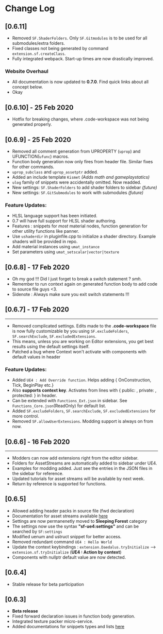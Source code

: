 # Change Log

## [0.6.11]

- Removed `SF.ShaderFolders`. Only `SF.Gitmodules` is to be used for all submodules/extra folders.
- Fixed classes not being generated by command `extension.sf.createClass`.
- Fully integrated webpack. Start-up times are now drastically improved.

### Website Overhaul

- All documentation is now updated to **0.7.0**. Find quick links about all concept below.
- Okay

## [0.6.10] - 25 Feb 2020

- Hotfix for breaking changes, where .code-workspace was not being generated properly.

## [0.6.9] - 25 Feb 2020

- Removed all comment generation from UPROPERTY (`uprop`) and UFUNCTION(`ufunc`) macros.
- Function body generation now only fires from header file. Similar fixes for other commands.
- `uprop_subclass` and `uprop_assetptr` added.
- Added an include template `Kismet` _(Adds math and gameplaystatics)_
- `ulog` family of snippets were accidentally omitted. Now readded.
- New settings: `SF.ShaderFolders` to add shader folders to sidebar _(future)_
- New settings: `SF.GitSubmodules` to work with submodules _(future)_

### Feature Updates:

- HLSL language support has been initiated.
- 0.7 will have full support for HLSL shader authoring.
- Features : snippets for _most_ material nodes, function generation for other utility functions like panner.
- Use `ushaderdir` in pluginfile.cpp to initialize a shader directory. Example shaders will be provided in repo.
- Add material instances using `umat_instance`
- Set parameters using `umat_setscalar|vector|texture`

## [0.6.8] - 17 Feb 2020

- Oh my god !!! Did I just forget to break a switch statement ? _smh_.
- Remember to run context again on generated function body to add code to source file guys <3.
- Sidenote : Always make sure you exit switch statements !!!

## [0.6.7] - 17 Feb 2020

---

- Removed complicated settings. Edits made to the **.code-workspace** file is now fully customizable by you using `SF.excludeFolders`, `SF.searchExclude`, `SF.excludedExtensions`.
- This means, unless you are working on Editor extensions, you get best results using the default settings itself.
- Patched a bug where Context won't activate with components with default values in header

### Feature Updates:

- Added `UE4 : Add Override function`. Helps adding { OnConstruction, Tick, BeginPlay etc.}
- Also **supports context key**. Activates from lines with { public: , private: , protected: } in header.
- Can be extended with `Functions_Ext.json` in sidebar. See `Functions_Core.json`(ReadOnly) for default list.
- Added `SF.excludeFolders`, `SF.searchExclude`, `SF.excludedExtensions` for more control.
- Removed `SF.allowUserExtensions`. Modding support is always on from now.

## [0.6.6] - 16 Feb 2020

---

- Modders can now add extensions right from the editor sidebar.
- Folders for AssetStreams are automatically added to sidebar under UE4.
- Examples for modding added. Just see the entries in the JSON files in the sidebar for reference.
- Updated tutorials for asset streams will be available by next week.
- Return by reference is supported for functions.

## [0.6.5]

- Allowed adding header packs in source file (fwd declaration)
- Documentation for asset streams available [here](https://suvam0451.netlify.com/docs/sleeping-forest/hello-asset-streams)
- Settings are now permanenetly moved to **Sleeping Forest** category
- The settings now use the syntax **"sf-ue4:settings"** and can be searched by `SF:settings`
- Modified uenum and ustruct snippet for better access.
- Removed redundant command `UE4 : Hello World`
- Update the context keybindings : `extension.Daedalus.tryInitialize` --> `extension.sf.tryInitialize` (**UE4 : Action by context**)
- Components with nullptr default value are now detected.

## [0.6.4]

- Stable release for beta participation

## [0.6.3]

- **Beta release**
- Fixed forward declaration issues in function body generation.
- Integrated texture packer micro-service.
- Added documentations for snippets types and lists [here](https://suvam0451.netlify.com/docs/trailblazer/snippets-overview)
